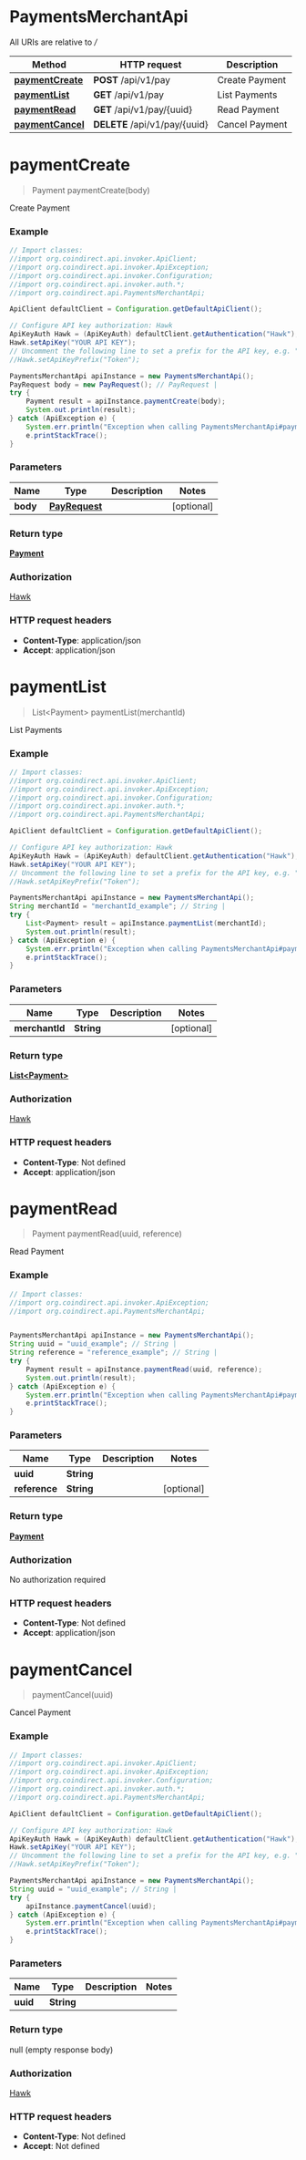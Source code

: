 # PaymentsMerchantApi

All URIs are relative to */*

Method | HTTP request | Description
------------- | ------------- | -------------
[**paymentCreate**](PaymentsMerchantApi.md#paymentCreate) | **POST** /api/v1/pay | Create Payment
[**paymentList**](PaymentsMerchantApi.md#paymentList) | **GET** /api/v1/pay | List Payments
[**paymentRead**](PaymentsMerchantApi.md#paymentRead) | **GET** /api/v1/pay/{uuid} | Read Payment
[**paymentCancel**](PaymentsMerchantApi.md#paymentCancel) | **DELETE** /api/v1/pay/{uuid} | Cancel Payment

<a name="paymentCreate"></a>
# **paymentCreate**
> Payment paymentCreate(body)

Create Payment

### Example
```java
// Import classes:
//import org.coindirect.api.invoker.ApiClient;
//import org.coindirect.api.invoker.ApiException;
//import org.coindirect.api.invoker.Configuration;
//import org.coindirect.api.invoker.auth.*;
//import org.coindirect.api.PaymentsMerchantApi;

ApiClient defaultClient = Configuration.getDefaultApiClient();

// Configure API key authorization: Hawk
ApiKeyAuth Hawk = (ApiKeyAuth) defaultClient.getAuthentication("Hawk");
Hawk.setApiKey("YOUR API KEY");
// Uncomment the following line to set a prefix for the API key, e.g. "Token" (defaults to null)
//Hawk.setApiKeyPrefix("Token");

PaymentsMerchantApi apiInstance = new PaymentsMerchantApi();
PayRequest body = new PayRequest(); // PayRequest | 
try {
    Payment result = apiInstance.paymentCreate(body);
    System.out.println(result);
} catch (ApiException e) {
    System.err.println("Exception when calling PaymentsMerchantApi#paymentCreate");
    e.printStackTrace();
}
```

### Parameters

Name | Type | Description  | Notes
------------- | ------------- | ------------- | -------------
 **body** | [**PayRequest**](PayRequest.md)|  | [optional]

### Return type

[**Payment**](Payment.md)

### Authorization

[Hawk](../README.md#Hawk)

### HTTP request headers

 - **Content-Type**: application/json
 - **Accept**: application/json

<a name="paymentList"></a>
# **paymentList**
> List&lt;Payment&gt; paymentList(merchantId)

List Payments

### Example
```java
// Import classes:
//import org.coindirect.api.invoker.ApiClient;
//import org.coindirect.api.invoker.ApiException;
//import org.coindirect.api.invoker.Configuration;
//import org.coindirect.api.invoker.auth.*;
//import org.coindirect.api.PaymentsMerchantApi;

ApiClient defaultClient = Configuration.getDefaultApiClient();

// Configure API key authorization: Hawk
ApiKeyAuth Hawk = (ApiKeyAuth) defaultClient.getAuthentication("Hawk");
Hawk.setApiKey("YOUR API KEY");
// Uncomment the following line to set a prefix for the API key, e.g. "Token" (defaults to null)
//Hawk.setApiKeyPrefix("Token");

PaymentsMerchantApi apiInstance = new PaymentsMerchantApi();
String merchantId = "merchantId_example"; // String | 
try {
    List<Payment> result = apiInstance.paymentList(merchantId);
    System.out.println(result);
} catch (ApiException e) {
    System.err.println("Exception when calling PaymentsMerchantApi#paymentList");
    e.printStackTrace();
}
```

### Parameters

Name | Type | Description  | Notes
------------- | ------------- | ------------- | -------------
 **merchantId** | **String**|  | [optional]

### Return type

[**List&lt;Payment&gt;**](Payment.md)

### Authorization

[Hawk](../README.md#Hawk)

### HTTP request headers

 - **Content-Type**: Not defined
 - **Accept**: application/json

<a name="paymentRead"></a>
# **paymentRead**
> Payment paymentRead(uuid, reference)

Read Payment

### Example
```java
// Import classes:
//import org.coindirect.api.invoker.ApiException;
//import org.coindirect.api.PaymentsMerchantApi;


PaymentsMerchantApi apiInstance = new PaymentsMerchantApi();
String uuid = "uuid_example"; // String | 
String reference = "reference_example"; // String | 
try {
    Payment result = apiInstance.paymentRead(uuid, reference);
    System.out.println(result);
} catch (ApiException e) {
    System.err.println("Exception when calling PaymentsMerchantApi#paymentRead");
    e.printStackTrace();
}
```

### Parameters

Name | Type | Description  | Notes
------------- | ------------- | ------------- | -------------
 **uuid** | **String**|  |
 **reference** | **String**|  | [optional]

### Return type

[**Payment**](Payment.md)

### Authorization

No authorization required

### HTTP request headers

 - **Content-Type**: Not defined
 - **Accept**: application/json

<a name="paymentCancel"></a>
# **paymentCancel**
> paymentCancel(uuid)

Cancel Payment

### Example
```java
// Import classes:
//import org.coindirect.api.invoker.ApiClient;
//import org.coindirect.api.invoker.ApiException;
//import org.coindirect.api.invoker.Configuration;
//import org.coindirect.api.invoker.auth.*;
//import org.coindirect.api.PaymentsMerchantApi;

ApiClient defaultClient = Configuration.getDefaultApiClient();

// Configure API key authorization: Hawk
ApiKeyAuth Hawk = (ApiKeyAuth) defaultClient.getAuthentication("Hawk");
Hawk.setApiKey("YOUR API KEY");
// Uncomment the following line to set a prefix for the API key, e.g. "Token" (defaults to null)
//Hawk.setApiKeyPrefix("Token");

PaymentsMerchantApi apiInstance = new PaymentsMerchantApi();
String uuid = "uuid_example"; // String | 
try {
    apiInstance.paymentCancel(uuid);
} catch (ApiException e) {
    System.err.println("Exception when calling PaymentsMerchantApi#paymentCancel");
    e.printStackTrace();
}
```

### Parameters

Name | Type | Description  | Notes
------------- | ------------- | ------------- | -------------
 **uuid** | **String**|  |

### Return type

null (empty response body)

### Authorization

[Hawk](../README.md#Hawk)

### HTTP request headers

 - **Content-Type**: Not defined
 - **Accept**: Not defined

